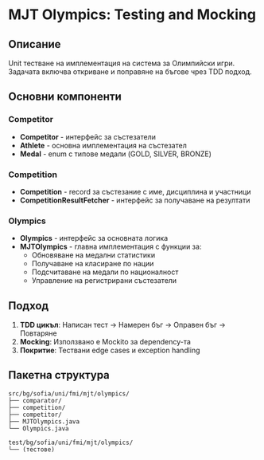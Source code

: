 # MJT Olympics: Testing and Mocking

## Описание
Unit тестване на имплементация на система за Олимпийски игри. Задачата включва откриване и поправяне на бъгове чрез TDD подход.

## Основни компоненти

### Competitor
- **Competitor** - интерфейс за състезатели
- **Athlete** - основна имплементация на състезател
- **Medal** - enum с типове медали (GOLD, SILVER, BRONZE)

### Competition
- **Competition** - record за състезание с име, дисциплина и участници
- **CompetitionResultFetcher** - интерфейс за получаване на резултати

### Olympics
- **Olympics** - интерфейс за основната логика
- **MJTOlympics** - главна имплементация с функции за:
    - Обновяване на медални статистики
    - Получаване на класиране по нации
    - Подсчитаване на медали по националност
    - Управление на регистрирани състезатели

## Подход
1. **TDD цикъл**: Написан тест → Намерен бъг → Оправен бъг → Повтаряне
2. **Mocking**: Използвано е Mockito за dependency-та
3. **Покритие**: Тествани edge cases и exception handling

## Пакетна структура
```
src/bg/sofia/uni/fmi/mjt/olympics/
├── comparator/
├── competition/
├── competitor/
├── MJTOlympics.java
└── Olympics.java

test/bg/sofia/uni/fmi/mjt/olympics/
└── (тестове)
```